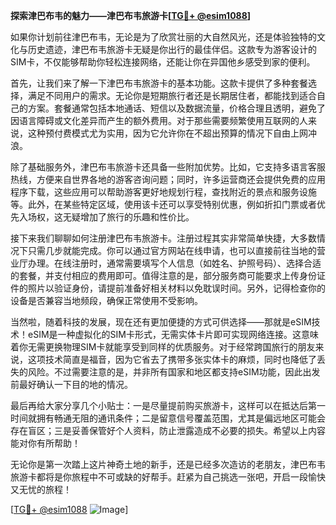 **探索津巴布韦的魅力——津巴布韦旅游卡[[TG💪+ @esim1088](https://t.me/s/esim1088)]**

如果你计划前往津巴布韦，无论是为了欣赏壮丽的大自然风光，还是体验独特的文化与历史遗迹，津巴布韦旅游卡无疑是你出行的最佳伴侣。这款专为游客设计的SIM卡，不仅能够帮助你轻松连接网络，还能让你在异国他乡感受到家的便利。

首先，让我们来了解一下津巴布韦旅游卡的基本功能。这款卡提供了多种套餐选择，满足不同用户的需求。无论你是短期旅行者还是长期居住者，都能找到适合自己的方案。套餐通常包括本地通话、短信以及数据流量，价格合理且透明，避免了因语言障碍或文化差异而产生的额外费用。对于那些需要频繁使用互联网的人来说，这种预付费模式尤为实用，因为它允许你在不超出预算的情况下自由上网冲浪。

除了基础服务外，津巴布韦旅游卡还具备一些附加优势。比如，它支持多语言客服热线，方便来自世界各地的游客咨询问题；同时，许多运营商还会提供免费的应用程序下载，这些应用可以帮助游客更好地规划行程，查找附近的景点和服务设施等。此外，在某些特定区域，使用该卡还可以享受特别优惠，例如折扣门票或者优先入场权，这无疑增加了旅行的乐趣和性价比。

接下来我们聊聊如何注册津巴布韦旅游卡。注册过程其实非常简单快捷，大多数情况下只需几步就能完成。你可以通过官方网站在线申请，也可以直接前往当地的营业厅办理。在线注册时，通常需要填写个人信息（如姓名、护照号码）、选择合适的套餐，并支付相应的费用即可。值得注意的是，部分服务商可能要求上传身份证件的照片以验证身份，请提前准备好相关材料以免耽误时间。另外，记得检查你的设备是否兼容当地频段，确保正常使用不受影响。

当然啦，随着科技的发展，现在还有更加便捷的方式可供选择——那就是eSIM技术！eSIM是一种虚拟化的SIM卡形式，无需实体卡片即可实现网络连接。这意味着你无需更换物理SIM卡就能享受到同样的优质服务。对于经常跨国旅行的朋友来说，这项技术简直是福音，因为它省去了携带多张实体卡的麻烦，同时也降低了丢失的风险。不过需要注意的是，并非所有国家和地区都支持eSIM功能，因此出发前最好确认一下目的地的情况。

最后再给大家分享几个小贴士：一是尽量提前购买旅游卡，这样可以在抵达后第一时间就拥有畅通无阻的通讯条件；二是留意信号覆盖范围，尤其是偏远地区可能会存在盲区；三是妥善保管好个人资料，防止泄露造成不必要的损失。希望以上内容能对你有所帮助！

无论你是第一次踏上这片神奇土地的新手，还是已经多次造访的老朋友，津巴布韦旅游卡都将是你旅程中不可或缺的好帮手。赶紧为自己挑选一张吧，开启一段愉快又无忧的旅程！

[[TG💪+ @esim1088](https://t.me/s/esim1088) ![Image](https://i.postimg.cc/4NQfJmqS/Snipaste-2025-05-13-00-14-12.png)]